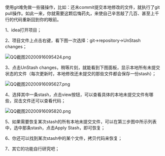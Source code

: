 
使用git难免做一些骚操作，比如：还未commit提交本地修改的文件，就执行了git pull操作。如此一来，你就需要这颗后悔药丸，来使自己辛苦敲了几百、甚至上千行的代码重新回到你的眼前。


1、idea打开项目；


2、项目文件上点击右键，看下图一次选择：git→repository→UnStash changes；


![QQ截图20200916095424.png](https://image.bmqy.net/upload/e1fe221072fd28a61bd6c18ac9f0af81.png)


3、点击UnStash changes，稍等片刻，就能看到下图面板，显示本地所有未提交状态的文件（每次更新时，本地修改还未提交的那些文件都会保存一份stash）；


![QQ截图20200916095627.png](https://image.bmqy.net/upload/f9ab6bbce27cd0ec4b1de499d7162a35.png)


4、选择其中一条stash，点击view按钮，可以查看具体的本地未提交文件有哪些，双击文件还可以查看代码；


![QQ截图20200916095820.png](https://image.bmqy.net/upload/d9309fd6b37d6ca0c2a613fbd7b4a737.png)


5、如果需要恢复某次stash的所有本地未提交文件，可以在第三步图中所示列表中，选中那条stash，点击Apply Stash，即可恢复；


6、你还可以找到某次stash中的某个文件，拷贝代码来恢复；


7、其它的功能自行研究吧；

